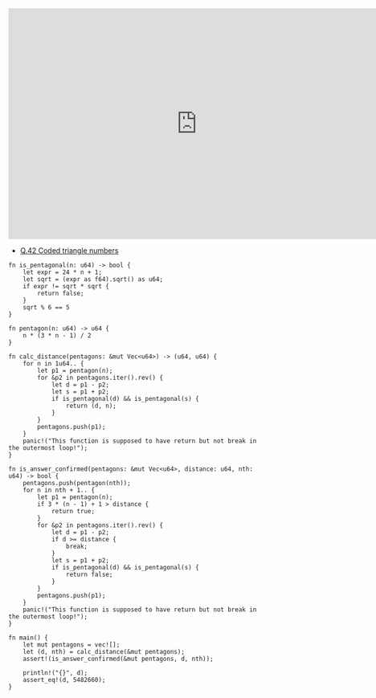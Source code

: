 <html><iframe src="https://docs.google.com/presentation/d/e/2PACX-1vSMZszzJpj30CKt2_noc6bBnew7m4JwxujysybKLAZZCXPHOrC2TrXZ43M8Sfe22cKYmemgq9KLE1UV/embed?start=false&loop=false&delayms=60000" frameborder="0" width="750" height="460" allowfullscreen="true" mozallowfullscreen="true" webkitallowfullscreen="true"></iframe></html>

- [Q.42 Coded triangle numbers](./e42.md)

```rust,editable
fn is_pentagonal(n: u64) -> bool {
    let expr = 24 * n + 1;
    let sqrt = (expr as f64).sqrt() as u64;
    if expr != sqrt * sqrt {
        return false;
    }
    sqrt % 6 == 5
}

fn pentagon(n: u64) -> u64 {
    n * (3 * n - 1) / 2
}

fn calc_distance(pentagons: &mut Vec<u64>) -> (u64, u64) {
    for n in 1u64.. {
        let p1 = pentagon(n);
        for &p2 in pentagons.iter().rev() {
            let d = p1 - p2;
            let s = p1 + p2;
            if is_pentagonal(d) && is_pentagonal(s) {
                return (d, n);
            }
        }
        pentagons.push(p1);
    }
    panic!("This function is supposed to have return but not break in the outermost loop!");
}

fn is_answer_confirmed(pentagons: &mut Vec<u64>, distance: u64, nth: u64) -> bool {
    pentagons.push(pentagon(nth));
    for n in nth + 1.. {
        let p1 = pentagon(n);
        if 3 * (n - 1) + 1 > distance {
            return true;
        }
        for &p2 in pentagons.iter().rev() {
            let d = p1 - p2;
            if d >= distance {
                break;
            }
            let s = p1 + p2;
            if is_pentagonal(d) && is_pentagonal(s) {
                return false;
            }
        }
        pentagons.push(p1);
    }
    panic!("This function is supposed to have return but not break in the outermost loop!");
}

fn main() {
    let mut pentagons = vec![];
    let (d, nth) = calc_distance(&mut pentagons);
    assert!(is_answer_confirmed(&mut pentagons, d, nth));

    println!("{}", d);
    assert_eq!(d, 5482660);
}
```
